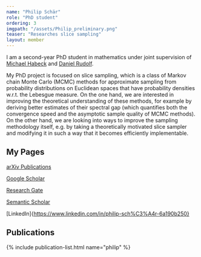 ```yaml
---
name: "Philip Schär"
role: "PhD student"
ordering: 3
imgpath: "/assets/Philip_preliminary.png"
teaser: "Researches slice sampling"
layout: member
---
```


I am a second-year PhD student in mathematics under joint supervision of [Michael Habeck](/microscopic-image-analysis.github.io/team/michael-habeck.md) and [Daniel Rudolf](https://staff.fim.uni-passau.de/~rudolf/).  

My PhD project is focused on slice sampling, which is a class of Markov chain Monte Carlo (MCMC) methods for approximate sampling from probability distributions on Euclidean spaces that have probability densities w.r.t. the Lebesgue measure. On the one hand, we are interested in improving the theoretical understanding of these methods, for example by deriving better estimates of their spectral gap (which quantifies both the convergence speed and the asymptotic sample quality of MCMC methods). On the other hand, we are looking into ways to improve the sampling methodology itself, e.g. by taking a theoretically motivated slice sampler and modifying it in such a way that it becomes efficiently implementable.  

## My Pages

[arXiv Publications](https://arxiv.org/a/schar_p_1.html)  

[Google Scholar](https://scholar.google.com/citations?hl=en&user=tIE_vOQAAAAJ)  

[Research Gate](https://www.researchgate.net/profile/Philip-Schaer)  

[Semantic Scholar](https://www.semanticscholar.org/author/Philip-Schar/2204760249)  

[LinkedIn]{https://www.linkedin.com/in/philip-sch%C3%A4r-6a190b250}

## Publications
{% include publication-list.html name="philip" %}

